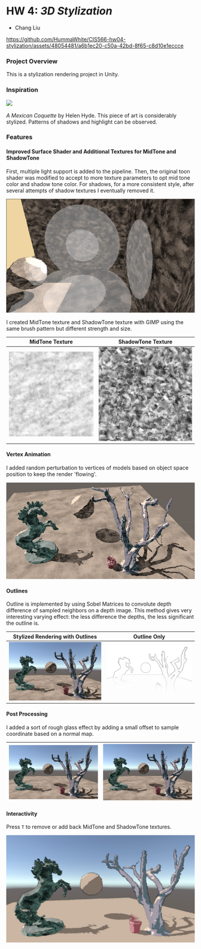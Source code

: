# HW 4: *3D Stylization*

- Chang Liu



https://github.com/HummaWhite/CIS566-hw04-stylization/assets/48054481/a6b1ec20-c50a-42bd-8f65-c8d10e1eccce



### Project Overview

This is a stylization rendering project in Unity.

### Inspiration

![](./conq.png)

*A Mexican Coquette* by Helen Hyde. This piece of art is considerably stylized. Patterns of shadows and highlight can be observed.

### Features

#### Improved Surface Shader and Additional Textures for MidTone and ShadowTone

First, multiple light support is added to the pipeline. Then, the original toon shader was modified to accept to more texture parameters to opt mid tone color and shadow tone color. For shadows, for a more consistent style, after several attempts of shadow textures I eventually removed it.

![](./addi_li.jpg)

I created MidTone texture and ShadowTone texture with GIMP using the same brush pattern but different strength and size.

| MidTone Texture                                              | ShadowTone Texture                                           |
| ------------------------------------------------------------ | ------------------------------------------------------------ |
| ![](./Assets/Textures/imgonline-com-ua-TextureSeamless-iO8GO5sSl1W.png) | ![](./Assets/Textures/imgonline-com-ua-TextureSeamless-PZnloWurBoR.png) |

#### Vertex Animation

I added random perturbation to vertices of models based on object space position to keep the render 'flowing'.

![](./1.gif)

#### Outlines

Outline is implemented by using Sobel Matrices to convolute depth difference of sampled neighbors on a depth image. This method gives very interesting varying effect: the less difference the depths, the less significant the outline is.

| Stylized Rendering with Outlines | Outline Only    |
| -------------------------------- | --------------- |
| ![](./out.jpg)                   | ![](./line.jpg) |

#### Post Processing

I added a sort of rough glass effect by adding a small offset to sample coordinate based on a normal map.

| ![](./post.jpg) | ![](./out.jpg) |
| --------------- | -------------- |

#### Interactivity

Press `T` to remove or add back MidTone and ShadowTone textures.

![](./intera.jpg)


